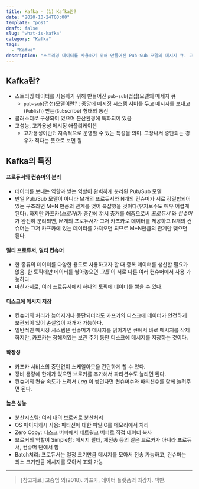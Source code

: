 ```yaml
---
title: Kafka - (1) Kafka란?
date: "2020-10-24T00:00"
template: "post"
draft: false
slug: "what-is-kafka"
category: "Kafka"
tags:
  - "Kafka"
description: "스트리밍 데이터를 사용하기 위해 만들어진 Pub-Sub 모델의 메시지 큐. 고성능, 고가용성의 메시지 애플리케이션이며 클러스터로 구성되어 분산환경에 특화되어 있다."
---
```


## Kafka란?
- 스트리밍 데이터를 사용하기 위해 만들어진 `pub-sub`(펍섭)모델의 메세지 큐
  *  `pub-sub`(펍섭)모델이란? : 중앙에 메시징 시스템 서버를 두고 메시지를 보내고(`Pub`lish) 받는(`Sub`scribe) 형태의 통신
- 클러스터로 구성되어 있으며 분산환경에 특화되어 있음
- 고성능, 고가용성 메시징 애플리케이션
  * 고가용성이란?: 지속적으로 운영할 수 있는 특성을 의미. 고장나서 중단되는 경우가 적다는 뜻으로 보면 됨

## Kafka의 특징
#### 프로듀서와 컨슈머의 분리
- 데이터를 보내는 역할과 받는 역할이 완벽하게 분리된 Pub/Sub 모델
- 만일 Pub/Sub 모델이 아니라 M개의 프로듀서와 N개의 컨슈머가 서로 강결합되어있는 구조라면 M*N 만큼의 관계를 맺어 복잡했을 것이다(유지보수도 매우 어렵게 된다). 하지만 카프카(_브로커_)가 중간에 껴서 중개를 해줌으로써 _프로듀서_ 와 _컨슈머_ 가 완전히 분리되면, M개의 프로듀서가 그저 카프카로 데이터를 제공하고 N개의 컨슈머는 그저 카프카에 있는 데이터를 가져오면 되므로 M+N만큼의 관계만 맺으면 된다.

#### 멀티 프로듀서, 멀티 컨슈머
- 한 종류의 데이터를 다양한 용도로 사용하고자 할 때 중복 데이터를 생산할 필요가 없음. 한 토픽에만 데이터를 쌓아놓으면 _그룹_ 이 서로 다른 여러 컨슈머에서 사용 가능하다.
- 마찬가지로, 여러 프로듀서에서 하나의 토픽에 데이터를 쌓을 수 있다.

#### 디스크에 메시지 저장
- 컨슈머의 처리가 늦어지거나 중단되더라도 카프카의 디스크에 데이터가 안전하게 보관되어 있어 손실없이 재개가 가능하다.
- 일반적인 메시징 시스템은 컨슈머가 메시지를 읽어가면 큐에서 바로 메시지를 삭제하지만, 카프카는 정해져있는 보관 주기 동안 디스크에 메시지를 저장하는 것이다.

#### 확장성
- 카프카 서비스의 중단없이 스케일아웃을 간단하게 할 수 있다.
- 장비 용량에 한계가 있으면 브로커를 추가해서 파티션수도 늘리면 된다.
- 컨슈머의 컨슘 속도가 느려서 _Lag_ 이 쌓인다면 컨슈머수와 파티션수를 함께 늘려주면 된다.

#### 높은 성능
- 분산시스템: 여러 대의 브로커로 분산처리
- OS 페이지캐시 사용: 파티션에 대한 파일IO를 메모리에서 처리
- Zero Copy: 디스크 버퍼에서 네트워크 버퍼로 직접 데이터 복사
- 브로커의 역할이 Simple함: 메시지 필터, 재전송 등의 일은 브로커가 아니라  프로듀서, 컨슈머 단에서 함
- Batch처리: 프로듀서는 일정 크기만큼 메시지를 모아서 전송 가능하고, 컨슈머는 최소 크기만큼 메시지를 모아서 조회 가능

---

> [참고자료]
> 고승범 외(2018). 카프카, 데이터 플랫폼의 최강자. 책만.  
